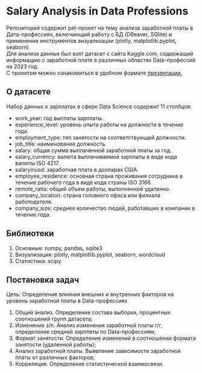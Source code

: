 # Salary Analysis in Data Professions
Репозиторий содержит pet-проект на тему анализа заработной платы в Дата-профессиях, включающий работу с БД (DBeaver, SQlite) и применение инструментов визуализации (plotly, matplotlib.pyplot, seaborn).<br>
Для анализа данных был взят датасет с сайта Kaggle.com, содержащий информацию о заработной плате в различных областях Data-профессий на 2023 год.<br>
С проектом можно ознакомиться в удобном формате [презентации.](https://github.com/NikitaVarlamov/SQL_salary-analysis/blob/master/presentation.pdf)

## О датасете
Набор данных о зарплатах в сфере Data Science содержит 11 столбцов:
- work_year: год выплаты зарплаты.
- experience_level: уровень опыта работы на должности в течение года.
- employment_type: тип занятости на соответствующей должности.
- job_title: наименование должность.
- salary: общая сумма выплаченной заработной платы за год.
- salary_currency: валюта выплачиваемой зарплаты в виде кода валюты ISO 4217.
- salaryinusd: заработная плата в долларах США.
- employee_residence: основная страна проживания сотрудника в течение рабочего года в виде кода страны ISO 3166.
- remote_ratio: общий объем работы, выполненной удаленно.
- company_location: страна головного офиса или филиала работодателя.
- company_size: среднее количество людей, работавших в компании в течение года.

## Библиотеки
1. Основные: numpy, pandas, sqlite3
2. Визуализация: plotly, matplotlib.pyplot, seaborn, wordcloud
3. Статистика: scipy

## Постановка задач
Цель: Определение влияния внешних и внутренних факторов на уровень заработной платы в Data-профессиях

1. Общий анализ. Определение состава выборки, процентных соотношений групп датасета;
2. Изменение з/п. Анализ изменения заработной платы г/г, определение средней зарплаты по Data-профессиям;
3. Формат занятости. Определение изменений в соотношении формата занятости (удаленной работы);
4. Анализ заработной платы. Выявление зависимости заработной платы от различных факторов;
5. Корреляция. Определение статистической взаимосвязи.